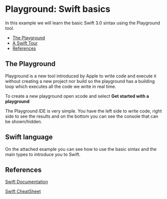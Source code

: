 # Playground: Swift basics

In this example we will learn the basic Swift 3.0 sintax using the Playground tool.

* [The Playground](#the-playground)
* [A Swift Tour](#swift-language)
* [References](#references)

## The Playground

Playground is a new tool introduced by Apple to write code and execute it without creating a new project nor build so the playground has a building loop which executes all the code we write in real time.

To create a new playground open xcode and select **Get started with a playground**

The Playground IDE is very simple. You have the left side to write code, right side to see the results and on the bottom you can see the console that can be shown/hidden.

## Swift language

On the attached example you can see how to use the basic sintax and the main types to introduce you to Swift.

## References

[Swift Documentation][swift]

[Swift CheatSheet][cheatsheet]

[swift]: https://developer.apple.com/library/content/documentation/Swift/Conceptual/Swift_Programming_Language/ "swift documentation"
[cheatsheet]: ./Swift3-Cheatsheet.pdf "swift cheatsheet"
